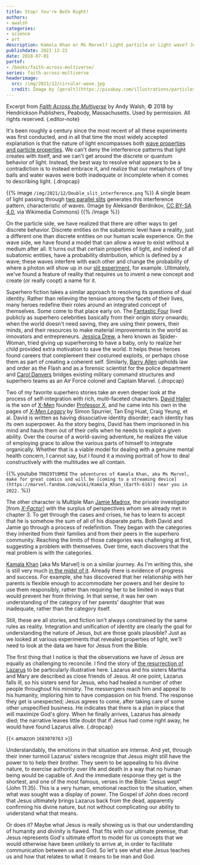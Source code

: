 ```yaml
---
title: Stop! You're Both Right!
authors:
- awalsh
categories:
- science
- art
description: Kamala Khan or Ms Marvel? Light particle or Light wave? Jesus the Son of Man or Jesus the Son of God? Which of these identities are the true ones? They all are.
publishdate: 2021-12-22
date: 2018-07-01
partof:
- /books/faith-across-multiverse/
series: faith-across-multiverse
headerimage:
  src: /img/2021/12/circular-wave.jpg
  credit: Image by [geralt](https://pixabay.com/illustrations/particles-waves-circles-colour-1435356/)
---
```

Excerpt from [*Faith Across the Multiverse*](https://www.amazon.com/Faith-Across-Multiverse-Parables-Science/dp/1683070763/) by Andy Walsh, &copy; 2018 by Hendrickson Publishers, Peabody, Massachusetts. Used by permission. All rights reserved.
{.editor-note}

It's been roughly a century since the most recent of all these experiments was first conducted, and in all that time the most widely accepted explanation is that the nature of light encompasses both [wave properties and particle properties](https://en.wikipedia.org/wiki/Wave%E2%80%93particle_duality). We can't deny the interference patterns that light creates with itself, and we can't get around the discrete or quantum behavior of light. Instead, the best way to resolve what appears to be a contradiction is to instead embrace it, and realize that our metaphors of tiny balls and water waves were both inadequate or incomplete when it comes to describing light.
{.dropcap}

{{% image `/img/2021/12/Double_slit_interference.png` %}}
A single beam of light passing through [two parallel slits](https://en.wikipedia.org/wiki/Double-slit_experiment) generates this interference pattern, characteristic of waves. (Image by Aleksandr Berdnikov, [CC BY-SA 4.0](https://creativecommons.org/licenses/by-sa/4.0), via Wikimedia Commons)
{{% /image %}}

On the particle side, we have realized that there are other ways to get discrete behavior. Discrete entities on the subatomic level have a reality, just a different one than discrete entities on our human scale experience. On the wave side, we have found a model that can allow a wave to exist without a medium after all. It turns out that certain properties of light, and indeed of all subatomic entities, have a probability distribution, which is defined by a wave; these waves interfere with each other and change the probability of where a photon will show up in our [slit experiment](https://en.wikipedia.org/wiki/Double-slit_experiment), for example. Ultimately, we've found a feature of reality that requires us to invent a new concept and create (or really coopt) a name for it.

Superhero fiction takes a similar approach to resolving its questions of dual identity. Rather than relieving the tension among the facets of their lives, many heroes redefine their roles around an integrated concept of themselves. Some come to that place early on. The [Fantastic Four](https://marvel.fandom.com/wiki/Fantastic_Four_(Earth-616)) lived publicly as superhero celebrities basically from their origin story onwards; when the world doesn't need saving, they are using their powers, their minds, and their resources to make material improvements in the world as innovators and entrepreneurs. [Jessica Drew](https://marvel.fandom.com/wiki/Jessica_Drew_(Earth-616)), a hero known as Spider-Woman, tried giving up superheroing to have a baby, only to realize her child provided extra motivation to save the world. It helps these heroes found careers that complement their costumed exploits, or perhaps chose them as part of creating a coherent self. Similarly, [Barry Allen](https://dc.fandom.com/wiki/Flash_(Barry_Allen)) upholds law and order as the Flash and as a forensic scientist for the police department and [Carol Danvers](https://marvel.fandom.com/wiki/Carol_Danvers_(Earth-616)) bridges existing military command structures and superhero teams as an Air Force colonel and Captain Marvel.
{.dropcap}

Two of my favorite superhero stories take an even deeper look at the process of self-integration with rich, multi-faceted characters. [David Haller](https://marvel.fandom.com/wiki/David_Haller_(Earth-616)) is the son of [X-Men](https://marvel.fandom.com/wiki/X-Men_(Earth-616)) founder [Professor X](https://marvel.fandom.com/wiki/Charles_Xavier_(Earth-616)), and he came into his own in the pages of [*X-Men Legacy*](https://www.amazon.com/dp/B07JX5MWCP) by Simon Spurrier, Tan Eng Huat, Craig Yeung, et al. David is written as having dissociative identity disorder; each identity has its own superpower. As the story begins, David has them imprisoned in his mind and hauls them out of their cells when he needs to exploit a given ability. Over the course of a world-saving adventure, he realizes the value of employing grace to allow the various parts of himself to integrate organically. Whether that is a viable model for dealing with a genuine mental health concern, I cannot say, but I found it a moving portrait of how to deal constructively with the multitudes we all contain.

{{% youtube `TRNI9TtBM5E`  `The adventures of Kamala Khan, aka Ms Marvel, make for great comics and will be [coming to a streaming device](https://marvel.fandom.com/wiki/Kamala_Khan_(Earth-616)) near you in 2022.` %}}

The other character is Multiple Man [Jamie Madrox](https://marvel.fandom.com/wiki/James_Madrox_(Earth-616)), the private investigator [from [*X-Factor*](https://www.amazon.com/dp/B09GXXYQJ4)] with the surplus of perspectives whom we already met in chapter 3. To get through the cases and crises, he has to learn to accept that he is somehow the sum of all of his disparate parts. Both David and Jamie go through a process of redefinition. They began with the categories they inherited from their families and from their peers in the superhero community. Reaching the limits of those categories was challenging at first, suggesting a problem with themselves. Over time, each discovers that the real problem is with the categories.

[Kamala Khan](https://marvel.fandom.com/wiki/Kamala_Khan_(Earth-616)) [aka Ms Marvel] is on a similar journey. As I'm writing this, she is still very much [in the midst of it](https://www.amazon.com/dp/B07JK78XLH). Already there is evidence of progress and success. For example, she has discovered that her relationship with her parents is flexible enough to accommodate her powers and her desire to use them responsibly, rather than requiring her to be limited in ways that would prevent her from thriving. In that sense, it was her own understanding of the category of her parents' daughter that was inadequate, rather than the category itself.

Still, these are all stories, and fiction isn't always constrained by the same rules as reality. Integration and unification of identity are clearly the goal for understanding the nature of Jesus, but are those goals plausible? Just as we looked at various experiments that revealed properties of light, we'll need to look at the data we have for Jesus from the Bible.

The first thing that I notice is that the observations we have of Jesus are equally as challenging to reconcile. I find the story of [the resurrection of Lazarus](https://netbible.org/bible/John+11) to be particularly illustrative here. Lazarus and his sisters Martha and Mary are described as close friends of Jesus. At one point, Lazarus falls ill, so his sisters send for Jesus, who had healed a number of other people throughout his ministry. The messengers reach him and appeal to his humanity, imploring him to have compassion on his friend. The response they get is unexpected; Jesus agrees to come, after taking care of some other unspecified business. He indicates that there is a plan in place that will maximize God's glory. When he finally arrives, Lazarus has already died; the narrative leaves little doubt that if Jesus had come right away, he would have found Lazarus alive.
{.dropcap}

{{< amazon `1683070763` >}}

Understandably, the emotions in that situation are intense. And yet, through their inner turmoil Lazarus' sisters recognize that Jesus might still have the power to to help their brother. They seem to be appealing to his divine nature, to exercise authority over life and death in a way that no human being would be capable of. And the immediate response they get is the shortest, and one of the most famous, verses in the Bible: "Jesus wept" (John 11:35). This is a very human, emotional reaction to the situation, when what was sought was a display of power. The Gospel of John does record that Jesus ultimately brings Lazarus back from the dead, apparently confirming his divine nature, but not without complicating our ability to understand what that means.

Or does it? Maybe what Jesus is really showing us is that our understanding of humanity and divinity is flawed. That fits with our ultimate premise, that Jesus represents God's ultimate effort to model for us concepts that we would otherwise have been unlikely to arrive at, in order to facilitate communication between us and God. So let's see what else Jesus teaches us and how that relates to what it means to be man and God.
